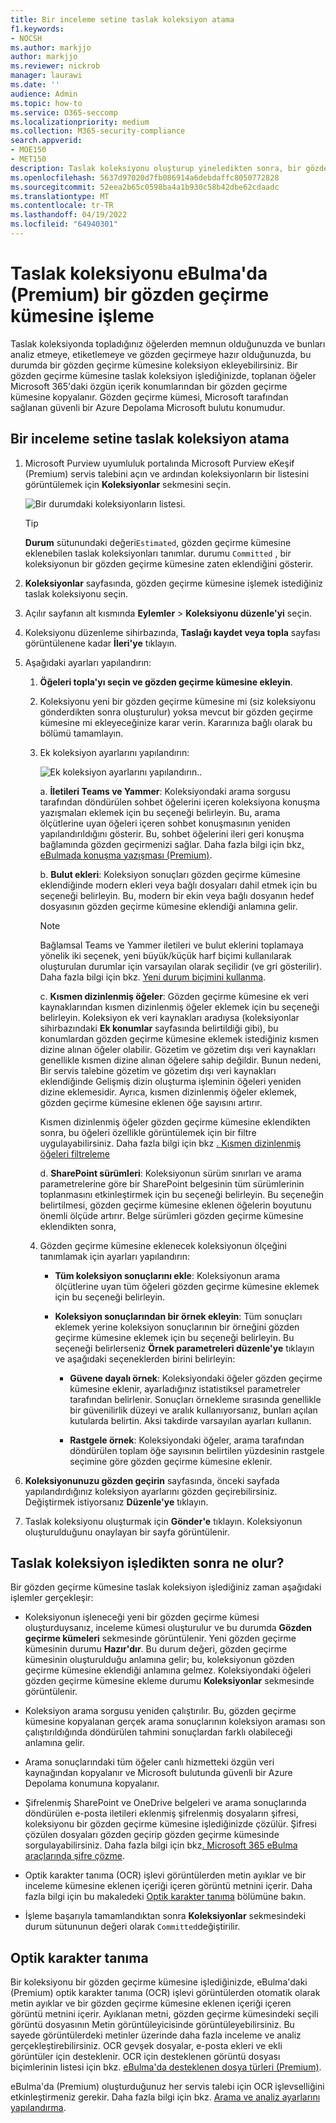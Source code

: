 ```yaml
---
title: Bir inceleme setine taslak koleksiyon atama
f1.keywords:
- NOCSH
ms.author: markjjo
author: markjjo
ms.reviewer: nickrob
manager: laurawi
ms.date: ''
audience: Admin
ms.topic: how-to
ms.service: O365-seccomp
ms.localizationpriority: medium
ms.collection: M365-security-compliance
search.appverid:
- MOE150
- MET150
description: Taslak koleksiyonu oluşturup yineledikten sonra, bir gözden geçirme kümesine işleyebilirsiniz. Taslak koleksiyonu işlediğinizde, toplanan öğeler servis talebindeki gözden geçirme kümesine eklenir. Toplanan öğeler gözden geçirme kümesinde yer aldıktan sonra bunları analiz edebilir, gözden geçirebilir ve dışarı aktarabilirsiniz.
ms.openlocfilehash: 5637d97020d7fb086914a6debdaffc8050772828
ms.sourcegitcommit: 52eea2b65c0598ba4a1b930c58b42dbe62cdaadc
ms.translationtype: MT
ms.contentlocale: tr-TR
ms.lasthandoff: 04/19/2022
ms.locfileid: "64940301"
---
```

# <a name="commit-a-draft-collection-to-a-review-set-in-ediscovery-premium"></a>Taslak koleksiyonu eBulma'da (Premium) bir gözden geçirme kümesine işleme

Taslak koleksiyonda topladığınız öğelerden memnun olduğunuzda ve bunları analiz etmeye, etiketlemeye ve gözden geçirmeye hazır olduğunuzda, bu durumda bir gözden geçirme kümesine koleksiyon ekleyebilirsiniz. Bir gözden geçirme kümesine taslak koleksiyon işlediğinizde, toplanan öğeler Microsoft 365'daki özgün içerik konumlarından bir gözden geçirme kümesine kopyalanır. Gözden geçirme kümesi, Microsoft tarafından sağlanan güvenli bir Azure Depolama Microsoft bulutu konumudur.

## <a name="commit-a-draft-collection-to-a-review-set"></a>Bir inceleme setine taslak koleksiyon atama

1. Microsoft Purview uyumluluk portalında Microsoft Purview eKeşif (Premium) servis talebini açın ve ardından koleksiyonların bir listesini görüntülemek için **Koleksiyonlar** sekmesini seçin.

   ![Bir durumdaki koleksiyonların listesi.](../media/CommitDraftCollections1.png)

   > [!TIP]
   > **Durum** sütunundaki değeri`Estimated`, gözden geçirme kümesine eklenebilen taslak koleksiyonları tanımlar. durumu `Committed` , bir koleksiyonun bir gözden geçirme kümesine zaten eklendiğini gösterir.

2. **Koleksiyonlar** sayfasında, gözden geçirme kümesine işlemek istediğiniz taslak koleksiyonu seçin.

3. Açılır sayfanın alt kısmında **Eylemler** >  **Koleksiyonu düzenle'yi** seçin.

4. Koleksiyonu düzenleme sihirbazında, **Taslağı kaydet veya topla** sayfası görüntülenene kadar **İleri'ye** tıklayın.

5. Aşağıdaki ayarları yapılandırın:

   1. **Öğeleri topla'yı seçin ve gözden geçirme kümesine ekleyin**.

   2. Koleksiyonu yeni bir gözden geçirme kümesine mi (siz koleksiyonu gönderdikten sonra oluşturulur) yoksa mevcut bir gözden geçirme kümesine mi ekleyeceğinize karar verin. Kararınıza bağlı olarak bu bölümü tamamlayın.

   3. Ek koleksiyon ayarlarını yapılandırın:

      ![Ek koleksiyon ayarlarını yapılandırın.](../media/AeDAdditionalCollectionSettings.png).

       a. **İletileri Teams ve Yammer**: Koleksiyondaki arama sorgusu tarafından döndürülen sohbet öğelerini içeren koleksiyona konuşma yazışmaları eklemek için bu seçeneği belirleyin. Bu, arama ölçütlerine uyan öğeleri içeren sohbet konuşmasının yeniden yapılandırıldığını gösterir. Bu, sohbet öğelerini ileri geri konuşma bağlamında gözden geçirmenizi sağlar. Daha fazla bilgi için bkz[. eBulmada konuşma yazışması (Premium)](conversation-review-sets.md).

       b. **Bulut ekleri**: Koleksiyon sonuçları gözden geçirme kümesine eklendiğinde modern ekleri veya bağlı dosyaları dahil etmek için bu seçeneği belirleyin. Bu, modern bir ekin veya bağlı dosyanın hedef dosyasının gözden geçirme kümesine eklendiği anlamına gelir.

       > [!NOTE]
       > Bağlamsal Teams ve Yammer iletileri ve bulut eklerini toplamaya yönelik iki seçenek, yeni büyük/küçük harf biçimi kullanılarak oluşturulan durumlar için varsayılan olarak seçilidir (ve gri gösterilir). Daha fazla bilgi için bkz. [Yeni durum biçimini kullanma](advanced-ediscovery-new-case-format.md).

       c. **Kısmen dizinlenmiş öğeler**: Gözden geçirme kümesine ek veri kaynaklarından kısmen dizinlenmiş öğeler eklemek için bu seçeneği belirleyin. Koleksiyon ek veri kaynakları aradıysa (koleksiyonlar sihirbazındaki **Ek konumlar** sayfasında belirtildiği gibi), bu konumlardan gözden geçirme kümesine eklemek istediğiniz kısmen dizine alınan öğeler olabilir. Gözetim ve gözetim dışı veri kaynakları genellikle kısmen dizine alınan öğelere sahip değildir. Bunun nedeni, Bir servis talebine gözetim ve gözetim dışı veri kaynakları eklendiğinde Gelişmiş dizin oluşturma işleminin öğeleri yeniden dizine eklemesidir. Ayrıca, kısmen dizinlenmiş öğeler eklemek, gözden geçirme kümesine eklenen öğe sayısını artırır. <p> Kısmen dizinlenmiş öğeler gözden geçirme kümesine eklendikten sonra, bu öğeleri özellikle görüntülemek için bir filtre uygulayabilirsiniz. Daha fazla bilgi için bkz [. Kısmen dizinlenmiş öğeleri filtreleme](review-set-search.md#filter-partially-indexed-items)

      d. **SharePoint sürümleri**: Koleksiyonun sürüm sınırları ve arama parametrelerine göre bir SharePoint belgesinin tüm sürümlerinin toplanmasını etkinleştirmek için bu seçeneği belirleyin. Bu seçeneğin belirtilmesi, gözden geçirme kümesine eklenen öğelerin boyutunu önemli ölçüde artırır. Belge sürümleri gözden geçirme kümesine eklendikten sonra, 

   4. Gözden geçirme kümesine eklenecek koleksiyonun ölçeğini tanımlamak için ayarları yapılandırın:

      - **Tüm koleksiyon sonuçlarını ekle**: Koleksiyonun arama ölçütlerine uyan tüm öğeleri gözden geçirme kümesine eklemek için bu seçeneği belirleyin.

      - **Koleksiyon sonuçlarından bir örnek ekleyin**: Tüm sonuçları eklemek yerine koleksiyon sonuçlarının bir örneğini gözden geçirme kümesine eklemek için bu seçeneği belirleyin. Bu seçeneği belirlerseniz **Örnek parametreleri düzenle'ye** tıklayın ve aşağıdaki seçeneklerden birini belirleyin:

         - **Güvene dayalı örnek**: Koleksiyondaki öğeler gözden geçirme kümesine eklenir, ayarladığınız istatistiksel parametreler tarafından belirlenir. Sonuçları örnekleme sırasında genellikle bir güvenilirlik düzeyi ve aralık kullanıyorsanız, bunları açılan kutularda belirtin. Aksi takdirde varsayılan ayarları kullanın.

         - **Rastgele örnek**: Koleksiyondaki öğeler, arama tarafından döndürülen toplam öğe sayısının belirtilen yüzdesinin rastgele seçimine göre gözden geçirme kümesine eklenir.

6. **Koleksiyonunuzu gözden geçirin** sayfasında, önceki sayfada yapılandırdığınız koleksiyon ayarlarını gözden geçirebilirsiniz. Değiştirmek istiyorsanız **Düzenle'ye** tıklayın.

7. Taslak koleksiyonu oluşturmak için **Gönder'e** tıklayın. Koleksiyonun oluşturulduğunu onaylayan bir sayfa görüntülenir.

## <a name="what-happens-after-you-commit-a-draft-collection"></a>Taslak koleksiyon işledikten sonra ne olur?

Bir gözden geçirme kümesine taslak koleksiyon işlediğiniz zaman aşağıdaki işlemler gerçekleşir:

- Koleksiyonun işleneceği yeni bir gözden geçirme kümesi oluşturduysanız, inceleme kümesi oluşturulur ve bu durumda **Gözden geçirme kümeleri** sekmesinde görüntülenir. Yeni gözden geçirme kümesinin durumu **Hazır'dır**. Bu durum değeri, gözden geçirme kümesinin oluşturulduğu anlamına gelir; bu, koleksiyonun gözden geçirme kümesine eklendiği anlamına gelmez. Koleksiyondaki öğeleri gözden geçirme kümesine ekleme durumu **Koleksiyonlar** sekmesinde görüntülenir.

- Koleksiyon arama sorgusu yeniden çalıştırılır. Bu, gözden geçirme kümesine kopyalanan gerçek arama sonuçlarının koleksiyon araması son çalıştırıldığında döndürülen tahmini sonuçlardan farklı olabileceği anlamına gelir.

- Arama sonuçlarındaki tüm öğeler canlı hizmetteki özgün veri kaynağından kopyalanır ve Microsoft bulutunda güvenli bir Azure Depolama konumuna kopyalanır.

- Şifrelenmiş SharePoint ve OneDrive belgeleri ve arama sonuçlarında döndürülen e-posta iletileri eklenmiş şifrelenmiş dosyaların şifresi, koleksiyonu bir gözden geçirme kümesine işlediğinizde çözülür. Şifresi çözülen dosyaları gözden geçirip gözden geçirme kümesinde sorgulayabilirsiniz. Daha fazla bilgi için bkz[. Microsoft 365 eBulma araçlarında şifre çözme](ediscovery-decryption.md).

- Optik karakter tanıma (OCR) işlevi görüntülerden metin ayıklar ve bir inceleme kümesine eklenen içeriği içeren görüntü metnini içerir. Daha fazla bilgi için bu makaledeki [Optik karakter tanıma](#optical-character-recognition) bölümüne bakın.

- İşleme başarıyla tamamlandıktan sonra **Koleksiyonlar** sekmesindeki durum sütununun değeri olarak `Committed`değiştirilir.

## <a name="optical-character-recognition"></a>Optik karakter tanıma

Bir koleksiyonu bir gözden geçirme kümesine işlediğinizde, eBulma'daki (Premium) optik karakter tanıma (OCR) işlevi görüntülerden otomatik olarak metin ayıklar ve bir gözden geçirme kümesine eklenen içeriği içeren görüntü metnini içerir. Ayıklanan metni, gözden geçirme kümesindeki seçili görüntü dosyasının Metin görüntüleyicisinde görüntüleyebilirsiniz. Bu sayede görüntülerdeki metinler üzerinde daha fazla inceleme ve analiz gerçekleştirebilirsiniz. OCR gevşek dosyalar, e-posta ekleri ve ekli görüntüler için desteklenir. OCR için desteklenen görüntü dosyası biçimlerinin listesi için bkz. [eBulma'da desteklenen dosya türleri (Premium)](supported-filetypes-ediscovery20.md#image).

eBulma'da (Premium) oluşturduğunuz her servis talebi için OCR işlevselliğini etkinleştirmeniz gerekir. Daha fazla bilgi için bkz. [Arama ve analiz ayarlarını yapılandırma](configure-search-and-analytics-settings-in-advanced-ediscovery.md#optical-character-recognition-ocr).

